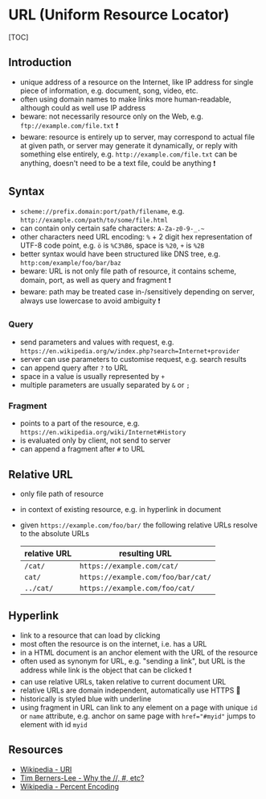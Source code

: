 # URL (Uniform Resource Locator)

[TOC]



## Introduction

- unique address of a resource on the Internet, like IP address for single piece of information, e.g. document, song, video, etc.
- often using domain names to make links more human-readable, although could as well use IP address
- beware: not necessarily resource only on the Web, e.g. `ftp://example.com/file.txt` ❗️
- beware: resource is entirely up to server, may correspond to actual file at given path, or server may generate it dynamically, or reply with something else entirely, e.g. `http://example.com/file.txt` can be anything, doesn't need to be a text file, could be anything ❗️



## Syntax

- `scheme://prefix.domain:port/path/filename`, e.g. `http://example.com/path/to/some/file.html`
- can contain only certain safe characters: `A-Za-z0-9-_.~`
- other characters need URL encoding: `%` + 2 digit hex representation of UTF-8 code point, e.g. `ö` is `%C3%B6`, space is `%20`, `+` is `%2B`
- better syntax would have been structured like DNS tree, e.g. `http:com/example/foo/bar/baz`
- beware: URL is not only file path of resource, it contains scheme, domain, port, as well as query and fragment ❗️
- beware: path may be treated case in-/sensitively depending on server, always use lowercase to avoid ambiguity ❗️

### Query

- send parameters and values with request, e.g. `https://en.wikipedia.org/w/index.php?search=Internet+provider`
- server can use parameters to customise request, e.g. search results
- can append query after `?` to URL
- space in a value is usually represented by `+`
- multiple parameters are usually separated by `&` or `;`

### Fragment

- points to a part of the resource, e.g. `https://en.wikipedia.org/wiki/Internet#History`
- is evaluated only by client, not send to server
- can append a fragment after `#` to URL



## Relative URL

- only file path of resource
- in context of existing resource, e.g. in hyperlink in document
- given `https://example.com/foo/bar/` the following relative URLs resolve to the absolute URLs

  | relative URL | resulting URL |
  | - | - |
  | `/cat/` | `https://example.com/cat/` |
  | `cat/` | `https://example.com/foo/bar/cat/` |
  | `../cat/` | `https://example.com/foo/cat/` |



## Hyperlink

- link to a resource that can load by clicking
- most often the resource is on the internet, i.e. has a URL
- in a HTML document is an anchor element with the URL of the resource
- often used as synonym for URL, e.g. "sending a link", but URL is the address while link is the object that can be clicked ❗️
- can use relative URLs, taken relative to current document URL
- relative URLs are domain independent, automatically use HTTPS 🎉
- historically is styled blue with underline
- using fragment in URL can link to any element on a page with unique `id` or `name` attribute, e.g. anchor on same page with `href="#myid"` jumps to element with id `myid`



## Resources

- [Wikipedia - URI](https://en.wikipedia.org/wiki/Uniform_Resource_Identifier)
- [Tim Berners-Lee - Why the //, #, etc?](https://www.w3.org/People/Berners-Lee/FAQ.html#etc)
- [Wikipedia - Percent Encoding](https://en.wikipedia.org/wiki/Percent-encoding)